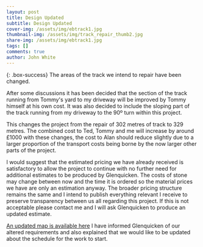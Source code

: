 ```yaml
---
layout: post
title: Design Updated
subtitle: Design Updated
cover-img: /assets/img/ebtrack1.jpg
thumbnail-img: /assets/img/track_repair_thumb2.jpg
share-img: /assets/img/ebtrack1.jpg
tags: []
comments: true
author: John White
---
```


{: .box-success}
The areas of the track we intend to repair have been changed. 

After some discussions it has been decided that the section of the track running from Tommy's yard to my driveway will be improved by Tommy himself at his own cost. It was also decided to include the sloping part of the track running from my driveway to the 90º turn within this project.

This changes the project from the repair of 302 metres of track to 329 metres. The combined cost to Ted, Tommy and me will increase by around £1000 with these changes, the cost to Alan should reduce slightly due to a larger proportion of the transport costs being borne by the now larger other parts of the project.

I would suggest that the estimated pricing we have already received is satisfactory to allow the project to continue with no further need for additional estimates to be produced by Glenquicken. The costs of stone may change between now and the time it is ordered so the material prices we have are only an estimation anyway. The broader pricing structure remains the same and I intend to publish everything relevant I receive to preserve transparency between us all regarding this project. If this is not acceptable please contact me and I will ask Glenquicken to produce an updated estimate.

[An updated map is available here](https://johnwhite20.github.io/assets/img/EB%20Track%20Layout%203.jpg) I have informed Glenquicken of our altered requirements and also explained that we would like to be updated about the schedule for the work to start.
